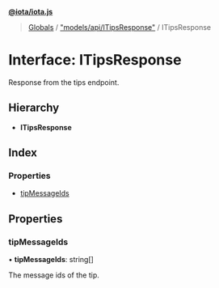 **[@iota/iota.js](../README.md)**

> [Globals](../README.md) / ["models/api/ITipsResponse"](../modules/_models_api_itipsresponse_.md) / ITipsResponse

# Interface: ITipsResponse

Response from the tips endpoint.

## Hierarchy

* **ITipsResponse**

## Index

### Properties

* [tipMessageIds](_models_api_itipsresponse_.itipsresponse.md#tipmessageids)

## Properties

### tipMessageIds

•  **tipMessageIds**: string[]

The message ids of the tip.

